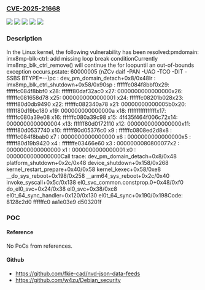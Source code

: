 ### [CVE-2025-21668](https://cve.mitre.org/cgi-bin/cvename.cgi?name=CVE-2025-21668)
![](https://img.shields.io/static/v1?label=Product&message=Linux&color=blue)
![](https://img.shields.io/static/v1?label=Version&message=&color=brightgreen)
![](https://img.shields.io/static/v1?label=Version&message=5.19%20&color=brightgreen)
![](https://img.shields.io/static/v1?label=Version&message=556f5cf9568af772d494cff24ffaa7ea41e1ab40%20&color=brightgreen)
![](https://img.shields.io/static/v1?label=Vulnerability&message=n%2Fa&color=blue)

### Description

In the Linux kernel, the following vulnerability has been resolved:pmdomain: imx8mp-blk-ctrl: add missing loop break conditionCurrently imx8mp_blk_ctrl_remove() will continue the for loopuntil an out-of-bounds exception occurs.pstate: 60000005 (nZCv daif -PAN -UAO -TCO -DIT -SSBS BTYPE=--)pc : dev_pm_domain_detach+0x8/0x48lr : imx8mp_blk_ctrl_shutdown+0x58/0x90sp : ffffffc084f8bbf0x29: ffffffc084f8bbf0 x28: ffffff80daf32ac0 x27: 0000000000000000x26: ffffffc081658d78 x25: 0000000000000001 x24: ffffffc08201b028x23: ffffff80d0db9490 x22: ffffffc082340a78 x21: 00000000000005b0x20: ffffff80d19bc180 x19: 000000000000000a x18: ffffffffffffffffx17: ffffffc080a39e08 x16: ffffffc080a39c98 x15: 4f435f464f006c72x14: 0000000000000004 x13: ffffff80d0172110 x12: 0000000000000000x11: ffffff80d0537740 x10: ffffff80d05376c0 x9 : ffffffc0808ed2d8x8 : ffffffc084f8bab0 x7 : 0000000000000000 x6 : 0000000000000000x5 : ffffff80d19b9420 x4 : fffffffe03466e60 x3 : 0000000080800077x2 : 0000000000000000 x1 : 0000000000000001 x0 : 0000000000000000Call trace: dev_pm_domain_detach+0x8/0x48 platform_shutdown+0x2c/0x48 device_shutdown+0x158/0x268 kernel_restart_prepare+0x40/0x58 kernel_kexec+0x58/0xe8 __do_sys_reboot+0x198/0x258 __arm64_sys_reboot+0x2c/0x40 invoke_syscall+0x5c/0x138 el0_svc_common.constprop.0+0x48/0xf0 do_el0_svc+0x24/0x38 el0_svc+0x38/0xc8 el0t_64_sync_handler+0x120/0x130 el0t_64_sync+0x190/0x198Code: 8128c2d0 ffffffc0 aa1e03e9 d503201f

### POC

#### Reference
No PoCs from references.

#### Github
- https://github.com/fkie-cad/nvd-json-data-feeds
- https://github.com/w4zu/Debian_security

